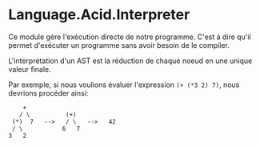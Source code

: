 Language.Acid.Interpreter
=========================

Ce module gère l'exécution directe de notre programme. C'est à dire qu'il permet
d'exécuter un programme sans avoir besoin de le compiler.

L'interprétation d'un AST est la réduction de chaque noeud en une unique valeur
finale.

Par exemple, si nous voulions évaluer l'expression `(+ (*3 2) 7)`, nous devrions
procéder ainsi:

```
    +
   / \          (+)
 (*)  7   -->   / \   -->   42
 / \           6   7
3   2
```
